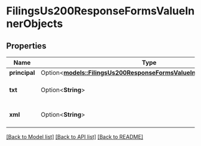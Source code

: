 # FilingsUs200ResponseFormsValueInnerObjects

## Properties

Name | Type | Description | Notes
------------ | ------------- | ------------- | -------------
**principal** | Option<[**models::FilingsUs200ResponseFormsValueInnerObjectsPrincipal**](FilingsUS_200_response_forms_value_inner_objects_principal.md)> |  | [optional]
**txt** | Option<**String**> | Txt is the text file of the filing. | [optional]
**xml** | Option<**String**> | Xml is the xml file of the filing. | [optional]

[[Back to Model list]](../README.md#documentation-for-models) [[Back to API list]](../README.md#documentation-for-api-endpoints) [[Back to README]](../README.md)


